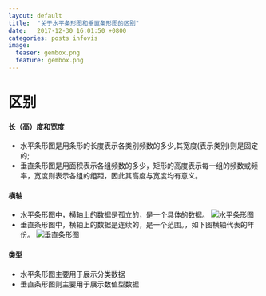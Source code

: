 ```yaml
---
layout: default
title:  "关于水平条形图和垂直条形图的区别"
date:   2017-12-30 16:01:50 +0800
categories: posts infovis
image:
  teaser: gembox.png
  feature: gembox.png
---
```

 # 区别
 #### 长（高）度和宽度
* 水平条形图是用条形的长度表示各类别频数的多少,其宽度(表示类别)则是固定的;   
* 垂直条形图是用面积表示各组频数的多少，矩形的高度表示每一组的频数或频率，宽度则表示各组的组距，因此其高度与宽度均有意义。
#### 横轴
* 水平条形图中，横轴上的数据是孤立的，是一个具体的数据。
![水平条形图](img/水平条形图.png)
* 垂直条形图中，横轴上的数据是连续的，是一个范围。，如下图横轴代表的年份。
![垂直条形图](img/垂直条形条图.png)
#### 类型
* 水平条形图主要用于展示分类数据
* 垂直条形图则主要用于展示数值型数据